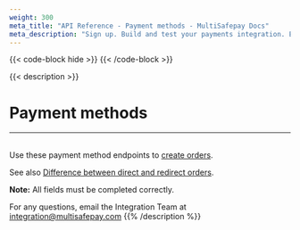 ```yaml
---
weight: 300
meta_title: "API Reference - Payment methods - MultiSafepay Docs"
meta_description: "Sign up. Build and test your payments integration. Explore our products and services. Use our API Reference, SDKs, and wrappers. Get support."
---
```

{{< code-block hide >}}
{{< /code-block >}}

{{< description >}}
# Payment methods
<hr class="separator">

&nbsp;  
Use these payment method endpoints to [create orders](#orders).

See also [Difference between direct and redirect orders](/developer/api/difference-between-direct-and-redirect).

**Note:** All fields must be completed correctly.

For any questions, email the Integration Team at <integration@multisafepay.com>
{{% /description %}}
